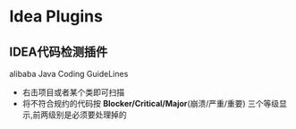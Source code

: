 # Idea Plugins

## IDEA代码检测插件 
alibaba Java Coding GuideLines

- 右击项目或者某个类即可扫描
- 将不符合规约的代码按 **Blocker/Critical/Major**(崩溃/严重/重要) 三个等级显示,前两级别是必须要处理掉的